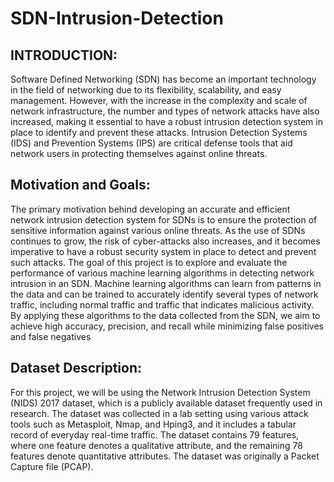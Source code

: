 # SDN-Intrusion-Detection

## INTRODUCTION:

Software Defined Networking (SDN) has become an important technology in the field of networking due to its flexibility, scalability, and easy management. However, with the increase in the complexity and scale of network infrastructure, the number and types of network attacks have also increased, making it essential to have a robust intrusion detection system in place to identify and prevent these attacks. Intrusion Detection Systems (IDS) and Prevention Systems (IPS) are critical defense tools that aid network users in protecting themselves against online threats.

## Motivation and Goals:

The primary motivation behind developing an accurate and efficient network intrusion detection system for SDNs is to ensure the protection of sensitive information against various online threats. As the use of SDNs continues to grow, the risk of cyber-attacks also increases, and it becomes imperative to have a robust security system in place to detect and prevent such attacks. The goal of this project is to explore and evaluate the performance of various machine learning algorithms in detecting network intrusion in an SDN. Machine learning algorithms can learn from patterns in the data and can be trained to accurately identify several types of network traffic, including normal traffic and traffic that indicates malicious activity. By applying these algorithms to the data collected from the SDN, we aim to achieve high accuracy, precision, and recall while minimizing false positives and false negatives

## Dataset Description:

For this project, we will be using the Network Intrusion Detection System (NIDS) 2017 dataset, which is a publicly available dataset frequently used in research. The dataset was collected in a lab setting using various attack tools such as Metasploit, Nmap, and Hping3, and it includes a tabular record of everyday real-time traffic. The dataset contains 79 features, where one feature denotes a qualitative attribute, and the remaining 78 features denote quantitative attributes. The dataset was originally a Packet Capture file (PCAP).
